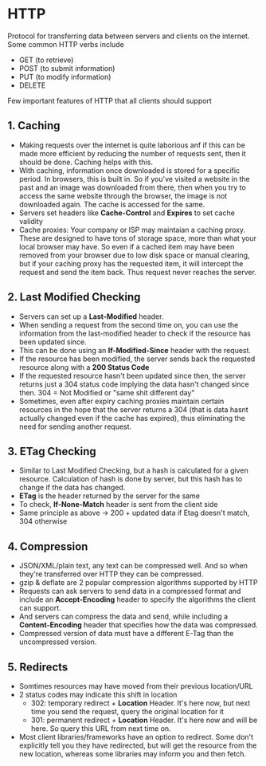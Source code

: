 # HTTP

Protocol for transferring data between servers and clients on the internet. Some common HTTP verbs include
- GET (to retrieve)
- POST (to submit information)
- PUT (to modify information)
- DELETE

Few important features of HTTP that all clients should support
## 1. Caching
- Making requests over the internet is quite laborious anf if this can be made more efficient by reducing the number of requests sent, then it should be done. Caching helps with this.
- With  caching, information once downloaded is stored for a specific period. In browsers, this is built in. So if you've visited a website in the past and an image was downloaded from there, then when you try to access the same website through the browser, the image is not downloaded again. The cache is accessed for the same.
- Servers set headers like **Cache-Control** and **Expires** to set cache validity
- Cache proxies: Your company or ISP may maintaian a caching proxy. These are designed to have tons of storage space, more than what your local browser may have. So even if a cached item may have been removed from your browser due to low disk space or manual clearing, but if your caching proxy has the requested item, it will intercept the request and send the item back. Thus request never reaches the server.  

## 2. Last Modified Checking
- Servers can set up a **Last-Modified** header.
- When sending a request from the second time on, you can use the information from the last-modified header to check if the resource has been updated since.
- This can be done using an **If-Modified-Since** header with the request.
- If the resource has been modified, the server sends back the requested resource along with a **200 Status Code**
- If the requested resource hasn't been updated since then, the server returns just a 304 status code implying the data hasn't changed since then. 304 = Not Modified or "same shit different day"
- Sometimes, even after expiry caching proxies maintain certain resources in the hope that the server returns a 304 (that is data hasnt actually changed even if the cache has expired), thus eliminating the need for sending another request. 

## 3. ETag Checking
- Similar to Last Modified Checking, but a hash is calculated for a given resource. Calculation of hash is done by server, but this hash has to change if the data has changed.
- **ETag** is the header returned by the server for the same
- To check, **If-None-Match** header is sent from the client side
- Same principle as above -> 200 + updated data if Etag doesn't match, 304 otherwise

## 4. Compression
- JSON/XML/plain text, any text can be compressed well. And so when they're transferred over HTTP they can be compressed.
- gzip & deflate are 2 popular compression algorithms supported by HTTP
- Requests can ask servers to send data in a compressed format and include an **Accept-Encoding** header to specify the algorithms the client can support.
- And servers can compress the data and send, while including a **Content-Encoding** header that specifies how the data was compressed.
- Compressed version of data must have a different E-Tag than the uncompressed version.

## 5. Redirects
- Somtimes resources may have moved from their previous location/URL
- 2 status codes may indicate this shift in location
  - 302: temporary redirect + **Location** Header. It's here now, but next time you send the request, query the original location for it
  - 301: permanent redirect + **Location** Header. It's here now and will be here. So query this URL from next time on.
- Most client libraries/frameworks have an option to redirect. Some don't explicitly tell you they have redirected, but will get the resource from the new location, whereas some libraries may inform you and then fetch.

